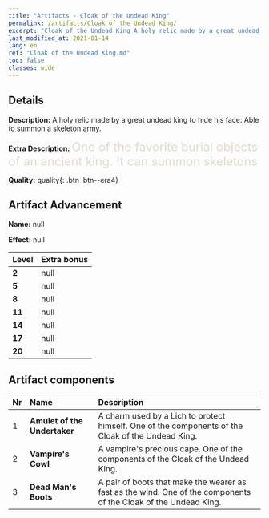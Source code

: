 ```yaml
---
title: "Artifacts - Cloak of the Undead King"
permalink: /artifacts/Cloak of the Undead King/
excerpt: "Cloak of the Undead King A holy relic made by a great undead king to hide his face. Able to summon a skeleton army."
last_modified_at: 2021-01-14
lang: en
ref: "Cloak of the Undead King.md"
toc: false
classes: wide
---
```

## Details

 **Description:** A holy relic made by a great undead king to hide his face. Able to summon a skeleton army.

 **Extra Description:** <span style="color: #e0dbcb;font-size:24px">One of the favorite burial objects of an ancient king. It can summon skeletons</span>

 **Quality:** quality{: .btn .btn--era4}

## Artifact Advancement

 **Name:** null

 **Effect:** null

  |  Level  |    Extra bonus  | 
  |:--------|:----------------| 
  | **2** | null | 
  | **5** | null | 
  | **8** | null | 
  | **11** | null | 
  | **14** | null | 
  | **17** | null | 
  | **20** | null | 


## Artifact components

  |  Nr  |    Name  |  Description | 
  |:-----|:---------|:-------------| 
  | 1 | **Amulet of the Undertaker** | A charm used by a Lich to protect himself. One of the components of the Cloak of the Undead King. | 
  | 2 | **Vampire's Cowl** | A vampire's precious cape. One of the components of the Cloak of the Undead King. | 
  | 3 | **Dead Man's Boots** | A pair of boots that make the wearer as fast as the wind. One of the components of the Cloak of the Undead King. | 
